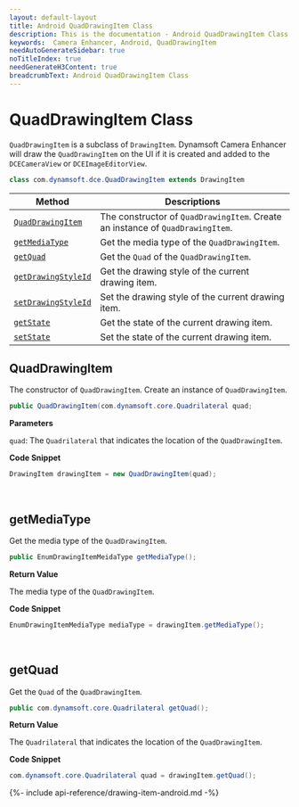 ```yaml
---
layout: default-layout
title: Android QuadDrawingItem Class
description: This is the documentation - Android QuadDrawingItem Class page of Dynamsoft Camera Enhancer.
keywords:  Camera Enhancer, Android, QuadDrawingItem
needAutoGenerateSidebar: true
noTitleIndex: true
needGenerateH3Content: true
breadcrumbText: Android QuadDrawingItem Class
---
```


# QuadDrawingItem Class

`QuadDrawingItem` is a subclass of `DrawingItem`. Dynamsoft Camera Enhancer will draw the `QuadDrawingItem` on the UI if it is created and added to the `DCECameraView` or `DCEImageEditorView`.

```java
class com.dynamsoft.dce.QuadDrawingItem extends DrawingItem
```

| Method | Descriptions |
| ------ | ------------ |
| [`QuadDrawingItem`](#quaddrawingitem) | The constructor of `QuadDrawingItem`. Create an instance of `QuadDrawingItem`. |
| [`getMediaType`](#getmediatype) | Get the media type of the `QuadDrawingItem`. |
| [`getQuad`](#getquad) | Get the `Quad` of the `QuadDrawingItem`. |
| [`getDrawingStyleId`](#getdrawingstyleid) | Get the drawing style of the current drawing item. |
| [`setDrawingStyleId`](#setdrawingstyleid) | Set the drawing style of the current drawing item. |
| [`getState`](#getstate) | Get the state of the current drawing item. |
| [`setState`](#setstate) | Set the state of the current drawing item. |

## QuadDrawingItem

The constructor of `QuadDrawingItem`. Create an instance of `QuadDrawingItem`.

```java
public QuadDrawingItem(com.dynamsoft.core.Quadrilateral quad;
```

**Parameters**

`quad`: The `Quadrilateral` that indicates the location of the `QuadDrawingItem`.

**Code Snippet**

```java
DrawingItem drawingItem = new QuadDrawingItem(quad);
```

&nbsp;

## getMediaType

Get the media type of the `QuadDrawingItem`.

```java
public EnumDrawingItemMeidaType getMediaType();
```

**Return Value**

The media type of the `QuadDrawingItem`.

**Code Snippet**

```java
EnumDrawingItemMediaType mediaType = drawingItem.getMediaType();
```

&nbsp;

## getQuad

Get the `Quad` of the `QuadDrawingItem`.

```java
public com.dynamsoft.core.Quadrilateral getQuad();
```

**Return Value**

The `Quadrilateral` that indicates the location of the `QuadDrawingItem`.

**Code Snippet**

```java
com.dynamsoft.core.Quadrilateral quad = drawingItem.getQuad();
```

{%- include api-reference/drawing-item-android.md -%}
